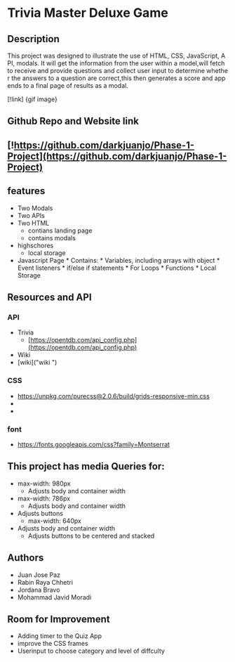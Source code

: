# Trivia Master Deluxe Game
## Description 
This project was designed to illustrate the use of HTML, CSS, JavaScript, API, modals. It will get the information from the user within a model,will fetch to receive and provide questions and collect user input to determine whether the answers to a question are correct,this then generates a score and appends to a final page of results as a modal. 


[!link] {gif image}


## Github Repo and Website link 
 [!https://github.com/darkjuanjo/Phase-1-Project](https://github.com/darkjuanjo/Phase-1-Project)
 - 
## features 
- Two Modals
- Two APIs
- Two HTML 
    - contians landing page
    - contains modals 
- highschores
    - local storage 
- Javascript Page * Contains: * Variables, including arrays with object * Event listeners * if/else if statements * For Loops * Functions * Local Storage

## Resources and API
### API
- Trivia 
    - [https://opentdb.com/api_config.php](https://opentdb.com/api_config.php)
- Wiki 
 - [wiki]("wiki ")
### CSS 
- https://unpkg.com/purecss@2.0.6/build/grids-responsive-min.css
- 
- 
### font
- https://fonts.googleapis.com/css?family=Montserrat

## This project has media Queries for:
- max-width: 980px
    - Adjusts body and container width
- max-width: 786px
    - Adjusts body and container width
- Adjusts buttons
    - max-width: 640px
- Adjusts body and container width
    - Adjusts buttons to be centered and stacked


## Authors 
- Juan Jose Paz 
- Rabin Raya Chhetri 
- Jordana Bravo
- Mohammad Javid Moradi 

## Room for Improvement 
- Adding timer to the Quiz App 
- improve the CSS frames 
- Userinput to choose category and level of diffculty 

​





